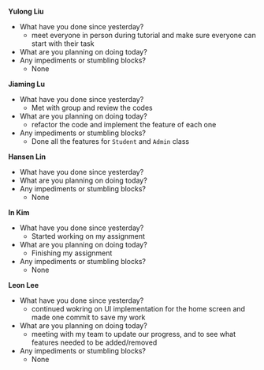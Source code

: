 **Yulong Liu**

- What have you done since yesterday?
  - meet everyone in person during tutorial and make sure everyone can start with their task
- What are you planning on doing today?
- Any impediments or stumbling blocks?
  - None

**Jiaming Lu**

- What have you done since yesterday?
  - Met with group and review the codes
- What are you planning on doing today?
  - refactor the code and implement the feature of each one
- Any impediments or stumbling blocks?
  - Done all the features for `Student` and `Admin` class

**Hansen Lin**

- What have you done since yesterday?
- What are you planning on doing today?
- Any impediments or stumbling blocks?
  - None

**In Kim**
- What have you done since yesterday?
  - Started working on my assignment
- What are you planning on doing today?
  - Finishing my assignment
- Any impediments or stumbling blocks?
  - None

**Leon Lee**
- What have you done since yesterday?
  - continued wokring on UI implementation for the home screen and made one commit to save my work
- What are you planning on doing today?
  - meeting with my team to update our progress, and to see what features needed to be added/removed
- Any impediments or stumbling blocks?
  - None
